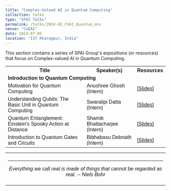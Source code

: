 ```yaml
---
title: "Complex-Valued AI in Quantum Computing" 
collection: talks
type: "SPAI Talks"
permalink: /talks/2024-05_CVAI_Quantum_ons
venue: "CoEAI"
date: 2024-07-05
location: "IIT Kharagpur, India"
---
```

<p style="text-align:left;">
   This section contains a series of SPAI Group's expositions (or resources) that focus on Complex-valued AI in Quantum Computing. 
</p>
<html>
<head>
<style>
table {
  font-family: arial, sans-serif;
  border-collapse: collapse;
  width: 100%;
}
   
td[colspan]:not([colspan="1"]) {
    text-align: center;
}

td, th {
  border: 1px solid #dddddd;
  text-align: left;
  padding: 8px;
}

tr:nth-child(even) {
  background-color: #dddddd;
}
</style>
</head>
<body>

<table>
  <tr>
    <th>Title</th>
    <th>Speaker(s)</th>
    <th>Resources</th>
  </tr>
   <tr>
    <td colspan="3"><b>Introduction to Quantum Computing</b></td>
  </tr>
  <tr>
    <td>Motivation for Quantum Computing </td>
    <td>Anushree Ghosh (Intern)</td>
    <td><a href="https://drive.google.com/file/d/14IoscmqrWSAuk0lV3nM7o78uTUvM1_Fv/view?usp=sharing">&#91;Slides&#93;</a></td>
  </tr>  
    <tr>
    <td>Understanding Qubits: The Basic Unit in Quantum Computing</td>
    <td>Swaralipi Datta (Intern)</td>
    <td><a href="https://drive.google.com/file/d/14AMNa8vNiWmWqxiNe_c4_ZlIEojoTE-h/view?usp=sharing">&#91;Slides&#93;</a></td>
  </tr>  
   <tr>
    <td>Quantum Entanglement: Einstein's Spooky Action at Distance</td>
    <td>Shamik Bhattacharjee (Intern)</td>
    <td><a href="https://drive.google.com/file/d/1nuwEOB8YiFuCn7nUeWFBfzue1i2egHB_/view?usp=sharing">&#91;Slides&#93;</a></td>
  </tr> 
    <tr>
    <td>Introduction to Quantum Gates and Circuits </td>
    <td>Bibhabasu Debnath (Intern)</td>
    <td><a href="https://drive.google.com/file/d/1ONX8qjGDEp6G5lnO9xCbDMNFRw0goQl8/view?usp=sharing">&#91;Slides&#93;</a></td>
  </tr>      
</table>

</body>
</html>

 <table style="width:100%;border:0px;border-spacing:0px;border-collapse:collapse;margin-right:auto;margin-left:auto;"><tbody>
            <tr>
            <td style="padding:8px;width:100%;vertical-align:middle;border:0px">
                 <p>
<hr>
<center>
<i>Everything we call real is made of things that cannot be regarded as real. -- Niels Bohr </i>

</center>
              </p>
            </td>
          </tr>

